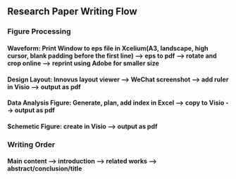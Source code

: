 ## Research Paper Writing Flow
### Figure Processing
#### Waveform: Print Window to eps file in Xcelium(A3, landscape, high cursor, blank padding before the first line) --> eps to pdf --> rotate and crop online --> reprint using Adobe for smaller size
#### Design Layout: Innovus layout viewer --> WeChat screenshot --> add ruler in Visio --> output as pdf
#### Data Analysis Figure: Generate, plan, add index in Excel --> copy to Visio --> output as pdf
#### Schemetic Figure: create in Visio --> output as pdf
### Writing Order
#### Main content --> introduction --> related works --> abstract/conclusion/title

